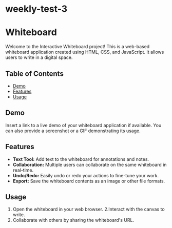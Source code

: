 # weekly-test-3

# Whiteboard

Welcome to the Interactive Whiteboard project! This is a web-based whiteboard application created using HTML, CSS, and JavaScript. It allows users to write in a digital space.

## Table of Contents

- [Demo](#demo)
- [Features](#features)
- [Usage](#usage)

## Demo

Insert a link to a live demo of your whiteboard application if available. You can also provide a screenshot or a GIF demonstrating its usage.

## Features

- **Text Tool:** Add text to the whiteboard for annotations and notes.
- **Collaboration:** Multiple users can collaborate on the same whiteboard in real-time.
- **Undo/Redo:** Easily undo or redo your actions to fine-tune your work.
- **Export:** Save the whiteboard contents as an image or other file formats.

## Usage

1. Open the whiteboard in your web browser.
2.Interact with the canvas to write.
3. Collaborate with others by sharing the whiteboard's URL.

